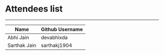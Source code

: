 # Attendees list
---

| Name        | Github Username |
| ----------- | --------------- |
| Abhi Jain   | devabhixda |
| Sarthak Jain   | sarthakj1904  |
